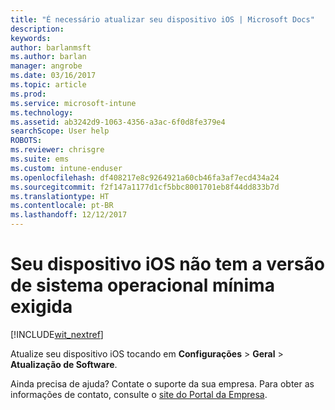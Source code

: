 ```yaml
---
title: "É necessário atualizar seu dispositivo iOS | Microsoft Docs"
description: 
keywords: 
author: barlanmsft
ms.author: barlan
manager: angrobe
ms.date: 03/16/2017
ms.topic: article
ms.prod: 
ms.service: microsoft-intune
ms.technology: 
ms.assetid: ab3242d9-1063-4356-a3ac-6f0d8fe379e4
searchScope: User help
ROBOTS: 
ms.reviewer: chrisgre
ms.suite: ems
ms.custom: intune-enduser
ms.openlocfilehash: df408217e8c9264921a60cb46fa3af7ecd434a24
ms.sourcegitcommit: f2f147a1177d1cf5bbc8001701eb8f44dd833b7d
ms.translationtype: HT
ms.contentlocale: pt-BR
ms.lasthandoff: 12/12/2017
---
```

# <a name="your-ios-device-doesnt-have-the-required-minimum-operating-system-version"></a>Seu dispositivo iOS não tem a versão de sistema operacional mínima exigida

[!INCLUDE[wit_nextref](includes/end-user-os-update-guidance.md)]

Atualize seu dispositivo iOS tocando em **Configurações** > **Geral** > **Atualização de Software**.

Ainda precisa de ajuda? Contate o suporte da sua empresa. Para obter as informações de contato, consulte o [site do Portal da Empresa](https://portal.manage.microsoft.com#HelpDeskDialog).
